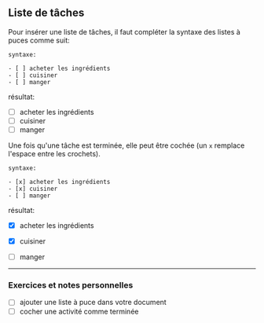 ## Liste de tâches

Pour insérer une liste de tâches, il faut compléter la syntaxe des listes à puces comme suit:

    syntaxe:
    
    - [ ] acheter les ingrédients
    - [ ] cuisiner
    - [ ] manger

résultat:

- [ ] acheter les ingrédients
- [ ] cuisiner
- [ ] manger

Une fois qu'une tâche est terminée, elle peut être cochée (un `x` remplace l'espace entre les crochets).

    syntaxe:
    
    - [x] acheter les ingrédients
    - [x] cuisiner
    - [ ] manger

résultat:

- [x] acheter les ingrédients
- [x] cuisiner
- [ ] manger


---

### Exercices et notes personnelles

- [ ] ajouter une liste à puce dans votre document
- [ ] cocher une activité comme terminée

